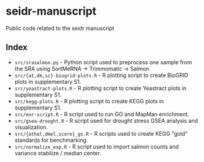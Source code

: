 # seidr-manuscript
Public code related to the seidr manuscript


## Index

* `src/srasalmon.py` - Python script used to preprocess one sample from the SRA using SortMeRNA -> Trimmomatic -> Salmon
* `src/{at,dm,sc}-biogrid-plots.R` - R plotting script to create BioGRID plots in supplementary S1.
* `src/yeastract-plots.R` - R plotting script to create Yeastract plots in supplementary S1.
* `src/kegg-plots.R` - R plotting script to create KEGG plots in supplementary S1.
* `src/enr-script.R` - R script used to run GO and MapMan enrichment.
* `src/gsea-drought.R` - R script used for drought stress GSEA analysis and visualization.
* `src/{athal,dmel,scere}_gs.R` - R scripts used to create KEGG "gold" standards for benchmarking.
* `src/normalize_exp.R` - R script used to import salmon counts and variance stabilize / median center.